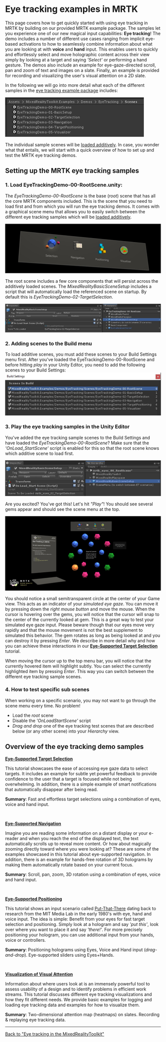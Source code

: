 # Eye tracking examples in MRTK
This page covers how to get quickly started with using eye tracking in MRTK by building on our provided MRTK example package.
The samples let you experience one of our new magical input capabilities: **Eye tracking**! 
The demo includes a number of different use cases ranging from implicit eye-based activations to how to seamlessly combine information about what you are looking at with **voice** and **hand** input. 
This enables users to quickly and effortlessly select and move holographic content across their view simply by looking at a target and saying _'Select'_ or performing a hand gesture. 
The demos also include an example for eye-gaze-directed scroll, pan and zoom of text and images on a slate. 
Finally, an example is provided for recording and visualizing the user's visual attention on a 2D slate.

In the following we will go into more detail what each of the different samples in the [eye tracking example package](https://github.com/Microsoft/MixedRealityToolkit-Unity/tree/mrtk_release/Assets/MixedRealityToolkit.Examples/Demos/EyeTracking) includes:

![List of eye tracking scenes](../Images/EyeTracking/mrtk_et_list_et_scenes.jpg)

The individual sample scenes will be [loaded additively](https://docs.unity3d.com/ScriptReference/SceneManagement.LoadSceneMode.Additive.html).
In case, you wonder what that entails, we will start with a quick overview of how to set up and test the MRTK eye tracking demos.

## Setting up the MRTK eye tracking samples

### 1. Load EyeTrackingDemo-00-RootScene.unity:
The *EyeTrackingDemo-00-RootScene* is the base (_root_) scene that has all the core MRTK components included.
This is the scene that you need to load first and from which you will run the eye tracking demos. 
It comes with a graphical scene menu that allows you to easily switch between the different eye tracking samples which will be [loaded additively](https://docs.unity3d.com/ScriptReference/SceneManagement.LoadSceneMode.Additive.html).

![Scene menu in eye tracking sample](../Images/EyeTracking/mrtk_et_scenemenu.jpg)

The root scene includes a few core components that will persist across the additively loaded scenes. 
The _MixedRealityBasicSceneSetup_ includes a script that will automatically load the referenced scene on startup. 
By default this is _EyeTrackingDemo-02-TargetSelection_.  

![Example for the OnLoadStartScene script](../Images/EyeTracking/mrtk_et_onloadstartscene.jpg)

### 2. Adding scenes to the Build menu
To load additive scenes, you must add these scenes to your Build Settings menu first. 
After you've loaded the EyeTrackingDemo-00-RootScene and before hitting _play_ in your Unity Editor, you need to add the following scenes to your Build Settings:
![Build Settings scene menu for eye tracking samples](../Images/EyeTracking/mrtk_et_build_settings.jpg)

### 3. Play the eye tracking samples in the Unity Editor
You've added the eye tracking sample scenes to the Build Settings and have loaded the _EyeTrackingDemo-00-RootScene_?
Make sure that the _'OnLoad_StartScene'_ script is enabled for this so that the root scene knows which additive scene to load first.

![Example for the OnLoad_StartScene script](../Images/EyeTracking/mrtk_et_rootscene_onload.png)

Are you excited? You've got this! Let's hit _"Play"_!
You should see several gems appear and should see the scene menu at the top.

![Sample screenshot from the ET target select scene](../Images/EyeTracking/mrtk_et_targetselect.png)

You should notice a small semitransparent circle at the center of your Game view. 
This acts as an indicator of your _simulated eye gaze_.
You can move it by pressing down the _right mouse button_ and move the mouse.
When the cursor is hovering over the gems, you will notice that the cursor will snap to the center of the currently looked at gem. 
This is a great way to test your simulated eye gaze input.
Please beware though that our eyes move very rapidly and that the mouse movement is not the best supplement to simulated this behavior. 
The gem rotates as long as being looked at and you can destroy it by pressing _Enter_.
We describe in more detail why and how you can achieve these interactions in our [**Eye-Supported Target Selection**](EyeTracking_TargetSelection.md) tutorial.

When moving the cursor up to the top menu bar, you will notice that the currently hovered item will highlight subtly. 
You can select the currently highlighted item by pressing _Enter_. 
This way you can switch between the different eye tracking sample scenes.

### 4. How to test specific sub scenes
When working on a specific scenario, you may not want to go through the scene menu every time. 
No problem!
- Load the _root_ scene
- Disable the _'OnLoadStartScene'_ script
- _Drag and drop_ one of the eye tracking test scenes that are described below (or any other scene) into your _Hierarchy_ view.


## Overview of the eye tracking demo samples
[**Eye-Supported Target Selection**](EyeTracking_TargetSelection.md)

This tutorial showcases the ease of accessing eye gaze data to select targets. 
It includes an example for subtle yet powerful feedback to provide confidence to the user that a target is focused while not being overwhelming.
In addition, there is a simple example of smart notifications that automatically disappear after being read. 

**Summary**: Fast and effortless target selections using a combination of eyes, voice and hand input.

<br>


[**Eye-Supported Navigation**](EyeTracking_Navigation.md)

Imagine you are reading some information on a distant display or your e-reader and when you reach the end of the displayed text, the text automatically scrolls up to reveal more content. 
Or how about magically zooming directly toward where you were looking at? 
These are some of the examples showcased in this tutorial about eye-supported navigation.
In addition, there is an example for hands-free rotation of 3D holograms by making them automatically rotate based on your current focus. 

**Summary**: Scroll, pan, zoom, 3D rotation using a combination of eyes, voice and hand input.

<br>


[**Eye-Supported Positioning**](EyeTracking_Positioning.md)

This tutorial shows an input scenario called [Put-That-There](https://youtu.be/CbIn8p4_4CQ) dating back to research from the MIT Media Lab in the early 1980's with eye, hand and voice input.
The idea is simple: Benefit from your eyes for fast target selection and positioning. 
Simply look at a hologram and say _'put this'_, look over where you want to place it and say _'there!'_. 
For more precisely positioning your hologram, you can use additional input from your hands, voice or controllers. 

**Summary**: Positioning holograms using Eyes, Voice and Hand input (*drag-and-drop*). Eye-supported sliders using Eyes+Hands. 

<br>


[**Visualization of Visual Attention**](EyeTracking_Visualization.md)

Information about where users look at is an immensely powerful tool to assess usability of a design and to identify problems in efficient work streams. 
This tutorial discusses different eye tracking visualizations and how they fit different needs. 
We provide basic examples for logging and loading eye tracking data and examples for how to visualize them. 

**Summary**: Two-dimensional attention map (heatmaps) on slates. Recording & replaying eye tracking data.

---
[Back to "Eye tracking in the MixedRealityToolkit"](EyeTracking_Main.md)
